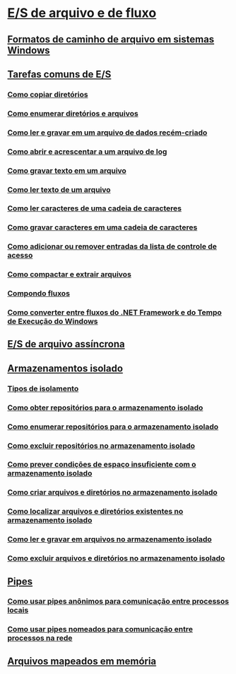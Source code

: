 # [E/S de arquivo e de fluxo](index.md)
## [Formatos de caminho de arquivo em sistemas Windows](file-path-formats.md)
## [Tarefas comuns de E/S](common-i-o-tasks.md)
### [Como copiar diretórios](how-to-copy-directories.md)
### [Como enumerar diretórios e arquivos](how-to-enumerate-directories-and-files.md)
### [Como ler e gravar em um arquivo de dados recém-criado](how-to-read-and-write-to-a-newly-created-data-file.md)
### [Como abrir e acrescentar a um arquivo de log](how-to-open-and-append-to-a-log-file.md)
### [Como gravar texto em um arquivo](how-to-write-text-to-a-file.md)
### [Como ler texto de um arquivo](how-to-read-text-from-a-file.md)
### [Como ler caracteres de uma cadeia de caracteres](how-to-read-characters-from-a-string.md)
### [Como gravar caracteres em uma cadeia de caracteres](how-to-write-characters-to-a-string.md)
### [Como adicionar ou remover entradas da lista de controle de acesso](how-to-add-or-remove-access-control-list-entries.md)
### [Como compactar e extrair arquivos](how-to-compress-and-extract-files.md)
### [Compondo fluxos](composing-streams.md)
### [Como converter entre fluxos do .NET Framework e do Tempo de Execução do Windows](how-to-convert-between-dotnet-streams-and-winrt-streams.md)
## [E/S de arquivo assíncrona](asynchronous-file-i-o.md)
## [Armazenamentos isolado](isolated-storage.md)
### [Tipos de isolamento](types-of-isolation.md)
### [Como obter repositórios para o armazenamento isolado](how-to-obtain-stores-for-isolated-storage.md)
### [Como enumerar repositórios para o armazenamento isolado](how-to-enumerate-stores-for-isolated-storage.md)
### [Como excluir repositórios no armazenamento isolado](how-to-delete-stores-in-isolated-storage.md)
### [Como prever condições de espaço insuficiente com o armazenamento isolado](how-to-anticipate-out-of-space-conditions-with-isolated-storage.md)
### [Como criar arquivos e diretórios no armazenamento isolado](how-to-create-files-and-directories-in-isolated-storage.md)
### [Como localizar arquivos e diretórios existentes no armazenamento isolado](how-to-find-existing-files-and-directories-in-isolated-storage.md)
### [Como ler e gravar em arquivos no armazenamento isolado](how-to-read-and-write-to-files-in-isolated-storage.md)
### [Como excluir arquivos e diretórios no armazenamento isolado](how-to-delete-files-and-directories-in-isolated-storage.md)
## [Pipes](pipe-operations.md)
### [Como usar pipes anônimos para comunicação entre processos locais](how-to-use-anonymous-pipes-for-local-interprocess-communication.md)
### [Como usar pipes nomeados para comunicação entre processos na rede](how-to-use-named-pipes-for-network-interprocess-communication.md)
## [Arquivos mapeados em memória](memory-mapped-files.md)
